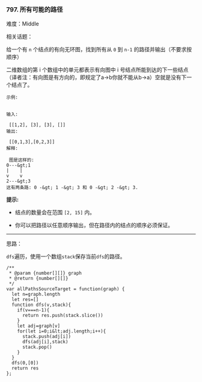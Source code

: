 ### 797. 所有可能的路径

难度：Middle

相关话题：

给一个有 `n` 个结点的有向无环图，找到所有从 `0` 到 `n-1` 的路径并输出（不要求按顺序）



二维数组的第 i 个数组中的单元都表示有向图中 i 号结点所能到达的下一些结点（译者注：有向图是有方向的，即规定了a&rarr;b你就不能从b&rarr;a）空就是没有下一个结点了。





```
示例:


输入:

 [[1,2], [3], [3], []] 
输出:

 [[0,1,3],[0,2,3]] 
解释:

 图是这样的:
0---&gt;1
|    |
v    v
2---&gt;3
这有两条路: 0 -&gt; 1 -&gt; 3 和 0 -&gt; 2 -&gt; 3.

```

 **提示:** 





* 结点的数量会在范围 `[2, 15]` 内。

* 你可以把路径以任意顺序输出，但在路径内的结点的顺序必须保证。






-----

思路：

`dfs`遍历，使用一个数组`stack`保存当前`dfs`的路径。


```
/**
 * @param {number[][]} graph
 * @return {number[][]}
 */
var allPathsSourceTarget = function(graph) {
  let n=graph.length
  let res=[]
  function dfs(v,stack){
    if(v===n-1){
      return res.push(stack.slice())
    }
    let adj=graph[v]
    for(let i=0;i&lt;adj.length;i++){
      stack.push(adj[i])
      dfs(adj[i],stack)
      stack.pop()
    }
  }
  dfs(0,[0])
  return res
};



```
